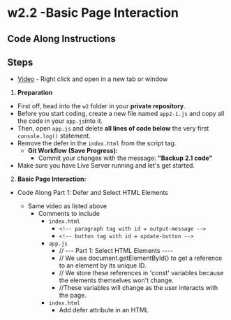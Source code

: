 # w2.2 -Basic Page Interaction

## Code Along Instructions

## Steps

- [Video](https://www.youtube.com/watch?v=1I21Y0F474Y) - Right click and open in a new tab or window
1.  **Preparation**

* First off, head into the `w2` folder in your **private repository**.
* Before you start coding, create a new file named `app2-1.js` and copy all the code in your `app.js`into it.
* Then, open `app.js` and delete **all lines of code below** the very first `console.log()` statement.
* Remove the defer in the `index.html` from the script tag.
     * **Git Workflow (Save Progress):**
        * Commit your changes with the message: **"Backup 2.1 code"**
* Make sure you have Live Server running and let's get started.


2.  **Basic Page Interaction:**
* Code Along Part 1: Defer and Select HTML Elements
    - Same video as listed above
        - Comments to include
            - `index.html`
                - `<!-- paragraph tag with id = output-message -->`
                - `<!-- button tag with id = update-button -->`
            - `app.js`
                - // --- Part 1: Select HTML Elements ---- 
                - // We use document.getElementById() to get a reference to an element by its unique ID.
                - // We store these references in 'const' variables because the elements themselves won't change.
                - //These variables will change as the user interacts with the page.
            - `index.html`
                - Add defer attribute in an HTML <script>
        - Prompt to check out:
                - Help me understand what the defer attribute does in the script tag
                - Explain scope in JS
        - Before we start on Part 2
            * **Git Workflow (Save Progress):**
                * Commit your changes with the message: **" Defer and Select HTML Elements"**

            
* Code Along Part 2: Define and call the handleButtonClick Function 
    - [Video](https://www.youtube.com/watch?v=m_6LtnrOPjE) - Right click and open in a new tab or window
        - Comments to include
            - `app.js`
                - // --- Part 2: Define a Function that Reacts to a Click---
                - // A function is a block of code designed to perform a particular task.
                - // Help me understand how arguments and parameters are used in functions
                - // Increase clickCount by 1 each time the button is clicked
                - // Template strings (literal) to easily combine our variables and text into one message
            - Prompts to check out:
                - Explain JavaScript functions, how to define them, and why they're useful.
                - Help me understand how arguments and parameters are used in functions  
        - Before we start on Part 3
            * **Git Workflow (Save Progress):**
                * Commit your changes with the message: **"Define a Function"**    
    
* Code Along Part 3: Make the Button Clickable (Event Listener)
    - [Video](https://www.youtube.com/watch?v=m_6LtnrOPjE) - Right click and open in a new tab or window
        - Comments to include
            - `app.js`
                - // --- Part 3: Make the Button Clickable (Event Listener) ---
                - // This part ensures our JavaScript code runs only AFTER the HTML is fully loaded and parsed.
                - // The 'DOMContentLoaded' event is perfect for this. It fires when the HTML document is ready.
                - // Attach an event listener to our 'updateButton.
                - // When 'updateButton' receives a 'click' event, the 'handleButtonClick' function will execute.
            - Prompts to check out:
                - Explain what an event listener is in JavaScript, provide a simple example, and describe why they are essential for making web pages interactive.
                - Explain what the document object model represents in JavaScript, and provide simple examples of how it's used to access and modify HTML elements on a web page.
        - Before we start on Part 3
            * **Git Workflow (Save Progress):**
                * Commit your changes with the message: **"Make the Button Clickable (Event Listener)"**    
* Code Along Part 4: Decision Making in JS
    - [Video](https://www.youtube.com/watch?v=OxODBaTtMfo) - Right click and open in a new tab or window
        - Comments to include
            - `app.js`
                - // This is basic decision-making in JavaScript!
                - // Use a simple 'if' statement to make our page react differently based on clickCount.
                - // We can even change the style of an HTML element directly with JavaScript!
                - // Change text color
                - // Update the text content of our paragraph element on the page.
                - // This is how JavaScript makes changes visible on the web page!
        - Prompts to check out:            
                - Explain basic decision-making in JS
                - In JS, how are colors typically represented
        - Once complete
            * **Git Workflow (Save Progress):**
                * Commit your changes with the message: **"Decision Making in JS"** 